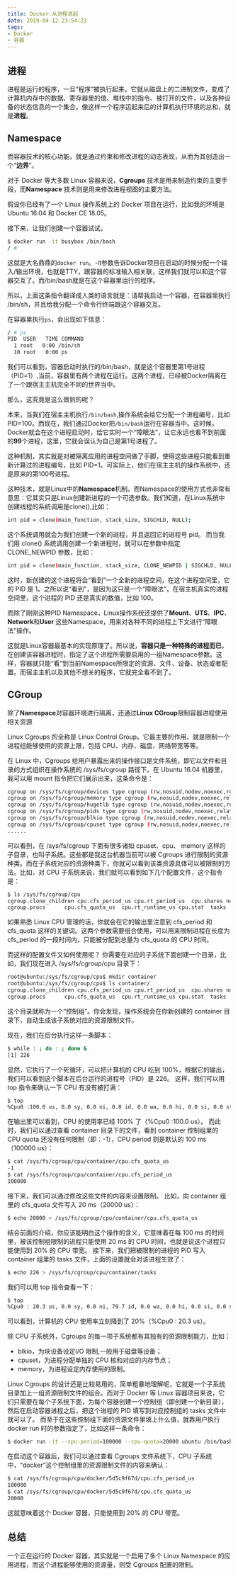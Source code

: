 ```yaml
---
title: Docker:从进程说起
date: 2019-04-12 23:54:23
tags: 
- Docker
- 容器
---
```


## 进程

进程是运行的程序，一旦“程序”被执行起来，它就从磁盘上的二进制文件，变成了计算机内存中的数据、寄存器里的值、堆栈中的指令、被打开的文件，以及各种设备的状态信息的一个集合。像这样一个程序运起来后的计算机执行环境的总和，就是**进程**。


## Namespace

而容器技术的核心功能，就是通过约束和修改进程的动态表现，从而为其创造出一个“**边界**”。

对于 Docker 等大多数 Linux 容器来说，**Cgroups** 技术是用来制造约束的主要手段，而**Namespace** 技术则是用来修改进程视图的主要方法。

假设你已经有了一个 Linux 操作系统上的 Docker 项目在运行，比如我的环境是 Ubuntu 16.04 和 Docker CE 18.05。

接下来，让我们创建一个容器试试。

```bash
$ docker run -it busybox /bin/bash
/ #
```

这就是大名鼎鼎的`docker run`。-it参数告诉Docker项目在启动的时候分配一个输入/输出环境，也就是TTY，跟容器的标准输入相关联，这样我们就可以和这个容器交互了。而/bin/bash就是在这个容器里运行的程序。

所以，上面这条指令翻译成人类的语言就是：请帮我启动一个容器，在容器里执行 /bin/sh，并且给我分配一个命令行终端跟这个容器交互。

在容器里执行`ps`，会出现如下信息：

```bash
/ # ps
PID  USER   TIME COMMAND
  1 root   0:00 /bin/sh
  10 root   0:00 ps
```

我们可以看到，容器启动时执行的/bin/bash，就是这个容器里第1号进程（PID=1）,当前，容器里有两个进程在运行。这两个进程，已经被Docker隔离在了一个跟宿主主机完全不同的世界当中。

那么，这究竟是这么做到的呢？

本来，当我们在宿主主机执行`/bin/bash`,操作系统会给它分配一个进程编号，比如PID=100。而现在，我们通过Docker把`/bin/bash`运行在容器当中。这时候，Docker就会在这个进程启动时，给它实时一个“障眼法”，让它永远也看不到前面的**99**个进程，这里，它就会误认为自己是第1号进程了。

这种机制，其实就是对被隔离应用的进程空间做了手脚，使得这些进程只能看到重新计算过的进程编号，比如 PID=1。可实际上，他们在宿主主机的操作系统中，还是原来的第100号进程。

这种技术，就是Linux中的**Namespace**机制。而Namespace的使用方式也非常有意思：它其实只是Linux创建新进程的一个可选参数。我们知道，在Linux系统中创建线程的系统调用是clone(),比如：

```bash
int pid = clone(main_function, stack_size, SIGCHLD, NULL); 
```

这个系统调用就会为我们创建一个新的进程，并且返回它的进程号 pid。
而当我们用 clone() 系统调用创建一个新进程时，就可以在参数中指定 CLONE_NEWPID 参数，比如：

```bash
int pid = clone(main_function, stack_size, CLONE_NEWPID | SIGCHLD, NULL); 
```

这时，新创建的这个进程将会“看到”一个全新的进程空间，在这个进程空间里，它的 PID 是 1。之所以说“看到”，是因为这只是一个“障眼法”，在宿主机真实的进程空间里，这个进程的 PID 还是真实的数值，比如 100。

而除了刚刚这种PID Namespace，Linux操作系统还提供了**Mount**、**UTS**、**IPC**、**Network**和**User** 这些Namespace，用来对各种不同的进程上下文进行“障眼法”操作。

这就是Linux容器最基本的实现原理了。所以说，**容器只是一种特殊的进程而已**，在创建该容器进程时，指定了这个进程所需要启用的一组Namespace参数。这样，容器就只能“看”到当前Namespace所限定的资源、文件、设备、状态或者配置。而宿主主机以及其他不想关的程序，它就完全看不到了。

## CGroup

除了**Namespace**对容器环境进行隔离，还通过**Linux CGroup**限制容器进程使用相关资源

Linux Cgroups 的全称是 Linux Control Group。它最主要的作用，就是限制一个进程组能够使用的资源上限，包括 CPU、内存、磁盘、网络带宽等等。

在 Linux 中，Cgroups 给用户暴露出来的操作接口是文件系统，即它以文件和目录的方式组织在操作系统的 /sys/fs/cgroup 路径下。在 Ubuntu 16.04 机器里，我可以用 mount 指令把它们展示出来，这条命令是：

```bash
cgroup on /sys/fs/cgroup/devices type cgroup (rw,nosuid,nodev,noexec,relatime,devices)
cgroup on /sys/fs/cgroup/memory type cgroup (rw,nosuid,nodev,noexec,relatime,memory)
cgroup on /sys/fs/cgroup/hugetlb type cgroup (rw,nosuid,nodev,noexec,relatime,hugetlb)
cgroup on /sys/fs/cgroup/pids type cgroup (rw,nosuid,nodev,noexec,relatime,pids)
cgroup on /sys/fs/cgroup/blkio type cgroup (rw,nosuid,nodev,noexec,relatime,blkio)
cgroup on /sys/fs/cgroup/cpuset type cgroup (rw,nosuid,nodev,noexec,relatime,cpuset)
......
```

可以看到，在 /sys/fs/cgroup 下面有很多诸如 cpuset、cpu、 memory 这样的子目录，也叫子系统。这些都是我这台机器当前可以被 Cgroups 进行限制的资源种类。而在子系统对应的资源种类下，你就可以看到该类资源具体可以被限制的方法。比如，对 CPU 子系统来说，我们就可以看到如下几个配置文件，这个指令是：

```bash
$ ls /sys/fs/cgroup/cpu
cgroup.clone_children cpu.cfs_period_us cpu.rt_period_us  cpu.shares notify_on_release
cgroup.procs      cpu.cfs_quota_us  cpu.rt_runtime_us cpu.stat  tasks
```

如果熟悉 Linux CPU 管理的话，你就会在它的输出里注意到 cfs_period 和 cfs_quota 这样的关键词。这两个参数需要组合使用，可以用来限制进程在长度为 cfs_period 的一段时间内，只能被分配到总量为 cfs_quota 的 CPU 时间。

而这样的配置文件又如何使用呢？
你需要在对应的子系统下面创建一个目录，比如，我们现在进入 /sys/fs/cgroup/cpu 目录下：

```bash
root@ubuntu:/sys/fs/cgroup/cpu$ mkdir container
root@ubuntu:/sys/fs/cgroup/cpu$ ls container/
cgroup.clone_children cpu.cfs_period_us cpu.rt_period_us  cpu.shares notify_on_release
cgroup.procs      cpu.cfs_quota_us  cpu.rt_runtime_us cpu.stat  tasks
```

这个目录就称为一个“控制组”。你会发现，操作系统会在你新创建的 container 目录下，自动生成该子系统对应的资源限制文件。

现在，我们在后台执行这样一条脚本：

```bash
$ while : ; do : ; done &
[1] 226
```

显然，它执行了一个死循环，可以把计算机的 CPU 吃到 100%，根据它的输出，我们可以看到这个脚本在后台运行的进程号（PID）是 226。
这样，我们可以用 top 指令来确认一下 CPU 有没有被打满：

```bash
$ top
%Cpu0 :100.0 us, 0.0 sy, 0.0 ni, 0.0 id, 0.0 wa, 0.0 hi, 0.0 si, 0.0 st
```

在输出里可以看到，CPU 的使用率已经 100% 了（%Cpu0 :100.0 us）。
而此时，我们可以通过查看 container 目录下的文件，看到 container 控制组里的 CPU quota 还没有任何限制（即：-1），CPU period 则是默认的 100 ms（100000 us）：

```bash
$ cat /sys/fs/cgroup/cpu/container/cpu.cfs_quota_us 
-1
$ cat /sys/fs/cgroup/cpu/container/cpu.cfs_period_us 
100000
```

接下来，我们可以通过修改这些文件的内容来设置限制。
比如，向 container 组里的 cfs_quota 文件写入 20 ms（20000 us）：

```bash
$ echo 20000 > /sys/fs/cgroup/cpu/container/cpu.cfs_quota_us
```

结合前面的介绍，你应该能明白这个操作的含义，它意味着在每 100 ms 的时间里，被该控制组限制的进程只能使用 20 ms 的 CPU 时间，也就是说这个进程只能使用到 20% 的 CPU 带宽。
接下来，我们把被限制的进程的 PID 写入 container 组里的 tasks 文件，上面的设置就会对该进程生效了：

```bash
$ echo 226 > /sys/fs/cgroup/cpu/container/tasks 
```

我们可以用 top 指令查看一下：

```bash
$ top
%Cpu0 : 20.3 us, 0.0 sy, 0.0 ni, 79.7 id, 0.0 wa, 0.0 hi, 0.0 si, 0.0 st
```

可以看到，计算机的 CPU 使用率立刻降到了 20%（%Cpu0 : 20.3 us）。

除 CPU 子系统外，Cgroups 的每一项子系统都有其独有的资源限制能力，比如：

* blkio，为​​​块​​​设​​​备​​​设​​​定​​​I/O 限​​​制,一般用于磁盘等设备；
* cpuset，为进程分配单独的 CPU 核和对应的内存节点；
* memory，为进程设定内存使用的限制。

Linux Cgroups 的设计还是比较易用的，简单粗暴地理解呢，它就是一个子系统目录加上一组资源限制文件的组合。而对于 Docker 等 Linux 容器项目来说，它们只需要在每个子系统下面，为每个容器创建一个控制组（即创建一个新目录），然后在启动容器进程之后，把这个进程的 PID 填写到对应控制组的 tasks 文件中就可以了。
而至于在这些控制组下面的资源文件里填上什么值，就靠用户执行 docker run 时的参数指定了，比如这样一条命令：

```bash
$ docker run -it --cpu-period=100000 --cpu-quota=20000 ubuntu /bin/bash
```

在启动这个容器后，我们可以通过查看 Cgroups 文件系统下，CPU 子系统中，“docker”这个控制组里的资源限制文件的内容来确认：

```bash
$ cat /sys/fs/cgroup/cpu/docker/5d5c9f67d/cpu.cfs_period_us 
100000
$ cat /sys/fs/cgroup/cpu/docker/5d5c9f67d/cpu.cfs_quota_us 
20000
```

这就意味着这个 Docker 容器，只能使用到 20% 的 CPU 带宽。

## 总结

一个正在运行的 Docker 容器，其实就是一个启用了多个 Linux Namespace 的应用进程，而这个进程能够使用的资源量，则受 Cgroups 配置的限制。
